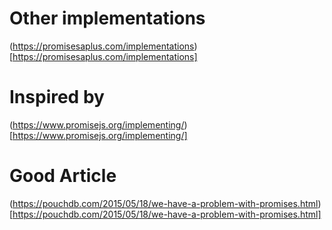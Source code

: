 # Other implementations
(https://promisesaplus.com/implementations)[https://promisesaplus.com/implementations]

# Inspired by
(https://www.promisejs.org/implementing/)[https://www.promisejs.org/implementing/]

# Good Article
(https://pouchdb.com/2015/05/18/we-have-a-problem-with-promises.html)[https://pouchdb.com/2015/05/18/we-have-a-problem-with-promises.html]
